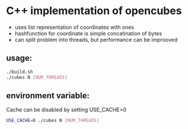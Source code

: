 # C++ implementation of opencubes
- uses list representation of coordinates with ones
- hashfunction for coordinate is simple concatination of bytes
- can split problem into threads, but performance can be improoved

## usage:
```bash
./build.sh
./cubes N [NUM_THREADS]
```

## environment variable:
Cache can be disabled by setting USE_CACHE=0

```bash
USE_CACHE=0 ./cubes N [NUM_THREADS]
```
